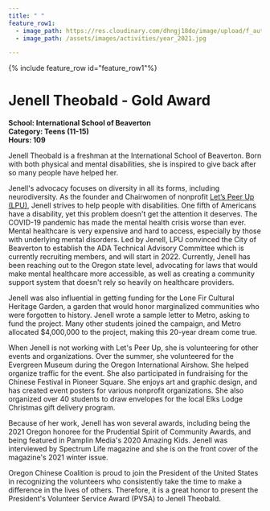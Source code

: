 ```yaml
---
title: " "
feature_row1:
  - image_path: https://res.cloudinary.com/dhngj18do/image/upload/f_auto,q_auto/v1/images/pvsa/2021_Jenell_Theobald
  - image_path: /assets/images/activities/year_2021.jpg

---
```


{% include feature_row id="feature_row1"%}

# Jenell Theobald - Gold Award

**School: International School of Beaverton**  
**Category: Teens (11-15)**  
**Hours: 109**  

Jenell Theobald is a freshman at the International School of Beaverton. Born with both physical and mental disabilities, she is inspired to give back after so many people have helped her.

Jenell's advocacy focuses on diversity in all its forms, including neurodiversity. As the founder and Chairwomen of nonprofit [Let’s Peer Up (LPU)](https://www.letspeerup.org/), Jenell strives to help people with disabilities. One fifth of Americans have a disability, yet this problem doesn't get the attention it deserves. The COVID-19 pandemic has made the mental health crisis worse than ever. Mental healthcare is very expensive and hard to access, especially by those with underlying mental disorders. Led by Jenell, LPU convinced the City of Beaverton to establish the ADA Technical Advisory Committee which is currently recruiting members, and will start in 2022. Currently, Jenell has been reaching out to the Oregon state level, advocating for laws that would make mental healthcare more accessible, as well as creating a community support system that doesn't rely so heavily on healthcare providers.

Jenell was also influential in getting funding for the Lone Fir Cultural Heritage Garden, a garden that would honor marginalized communities who were forgotten to history. Jenell wrote a sample letter to Metro, asking to fund the project. Many other students joined the campaign, and Metro allocated $4,000,000 to the project, making this 20-year dream come true.

When Jenell is not working with Let's Peer Up, she is volunteering for other events and organizations. Over the summer, she volunteered for the Evergreen Museum during the Oregon International Airshow. She helped organize traffic for the event. She also participated in fundraising for the Chinese Festival in Pioneer Square. She enjoys art and graphic design, and has created event posters for various nonprofit organizations. She also organized over 40 students to draw envelopes for the local Elks Lodge Christmas gift delivery program.

Because of her work, Jenell has won several awards, including being the 2021 Oregon honoree for the Prudential Spirit of Community Awards, and being featured in Pamplin Media's 2020 Amazing Kids. Jenell was interviewed by Spectrum Life magazine and she is on the front cover of the magazine's 2021 winter issue.

Oregon Chinese Coalition is proud to join the President of the United States in recognizing the volunteers who consistently take the time to make a difference in the lives of others. Therefore, it is a great honor to present the President's Volunteer Service Award (PVSA) to Jenell Theobald.
